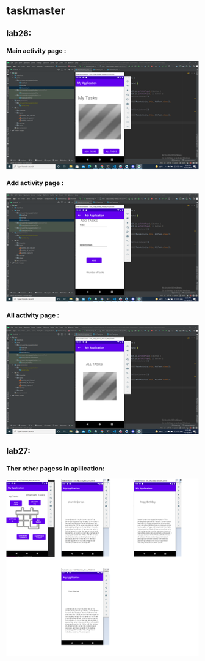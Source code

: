 # taskmaster

## lab26:

### Main activity page :

![](lab26a.png)

### Add activity page :

![](lab26b.png)

### All activity page :

![](lab26c.png)



## lab27:

### Ther other pagess in apllication:

![](Android.png)